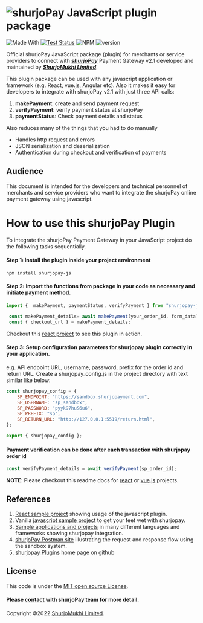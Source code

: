 ﻿# ![shurjoPay](https://shurjopay.com.bd/dev/images/shurjoPay.png) JavaScript plugin package

![Made With](https://badgen.net/badge/Made%20with/javascript)
[![Test Status](https://github.com/rust-random/rand/workflows/Tests/badge.svg?event=push)]()
![NPM](https://img.shields.io/npm/l/sp-plugin)
![version](https://badgen.net/badge/version/0.1.0)

Official shurjoPay JavaScript package (plugin) for merchants or service providers to connect with [**_shurjoPay_**](https://shurjopay.com.bd) Payment Gateway v2.1 developed and maintained by [_**ShurjoMukhi Limited**_](https://shurjomukhi.com.bd).

This plugin package can be used with any javascript application or framework (e.g. React, vue.js, Angular etc).
Also it makes it easy for developers to integrate with shurjoPay v2.1 with just three API calls:

1. **makePayment**: create and send payment request
1. **verifyPayment**: verify payment status at shurjoPay
1. **paymentStatus**: Check payment details and status

Also reduces many of the things that you had to do manually

- Handles http request and errors
- JSON serialization and deserialization
- Authentication during checkout and verification of payments

## Audience

This document is intended for the developers and technical personnel of merchants and service providers who want to integrate the shurjoPay online payment gateway using javascript.

# How to use this shurjoPay Plugin

To integrate the shurjoPay Payment Gateway in your JavaScript project do the following tasks sequentially.

#### Step 1: Install the plugin inside your project environment

```
npm install shurjopay-js
```

#### Step 2: Import the functions from package in your code as necessary and initiate payment method.

```javaScript
import {  makePayment, paymentStatus, verifyPayment } from "shurjopay-js";
```

```javaScript
 const makePayment_details= await makePayment(your_order_id, form_data);
 const { checkout_url } = makePayment_details;
```

Checkout this [react project](https://github.com/shurjopay-plugins/sp-plugin-usage-examples/tree/dev/react-app-js-plugin) to see this plugin in action.

#### Step 3: Setup configuration parameters for shurjopay plugin correctly in your application.

e.g. API endpoint URL, username, password, prefix for the order id and return URL.
Create a shurjopay_config.js in the project directory with text similar like below:

```javaScript
const shurjopay_config = {
    SP_ENDPOINT: "https://sandbox.shurjopayment.com",
    SP_USERNAME: "sp_sandbox",
    SP_PASSWORD: "pyyk97hu&6u6",
    SP_PREFIX: "sp",
    SP_RETURN_URL: "http://127.0.0.1:5519/return.html",
};

export { shurjopay_config };
```

#### Payment verification can be done after each transaction with shurjopay order id

```javascript
const verifyPayment_details = await verifyPayment(sp_order_id);
```

**NOTE**: Please checkout this readme docs for [react](README_react.md) or [vue.js](README_vuejs.md) projects.

## References

1. [React sample project](https://github.com/shurjopay-plugins/sp-plugin-usage-examples/tree/dev/react-app-js-plugin) showing usage of the javascript plugin.
2. Vanilla [javascript sample project](https://github.com/shurjopay-plugins/sp-plugin-usage-examples/tree/dev/javascript-app-javascript-plugin) to get your feet wet with shurjopay.
3. [Sample applications and projects](https://github.com/shurjopay-plugins/sp-plugin-usage-examples) in many different languages and frameworks showing shurjopay integration.
4. [shurjoPay Postman site](https://documenter.getpostman.com/view/6335853/U16dS8ig) illustrating the request and response flow using the sandbox system.
5. [shurjopay Plugins](https://github.com/shurjopay-plugins) home page on github

## License

This code is under the [MIT open source License](http://www.opensource.org/licenses/mit-license.php).

#### Please [contact](https://shurjopay.com.bd/#contacts) with shurjoPay team for more detail.

Copyright ©️2022 [ShurjoMukhi Limited](https://shurjomukhi.com.bd).
